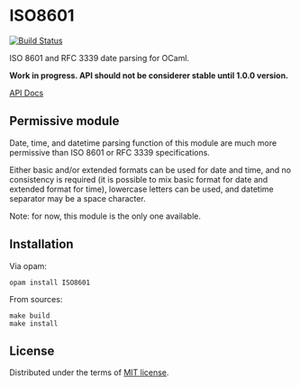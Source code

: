 # ISO8601

[![Build Status](https://travis-ci.org/ocaml-community/ISO8601.ml.svg?branch=master)](https://travis-ci.org/ocaml-community/ISO8601.ml)

ISO 8601 and RFC 3339 date parsing for OCaml.

**Work in progress. API should not be considerer stable
until 1.0.0 version.**

[API Docs](https://ocaml-community.github.io/ISO8601/)

## Permissive module

Date, time, and datetime parsing function of this module are
much more permissive than ISO 8601 or RFC 3339 specifications.

Either basic and/or extended formats can be used for date and time,
and no consistency is required (it is possible to mix basic format for
date and extended format for time), lowercase letters can be used,
and datetime separator may be a space character.

Note: for now, this module is the only one available.

## Installation

Via opam:

    opam install ISO8601

From sources:

    make build
    make install

## License

Distributed under the terms of [MIT license](LISENCE).
